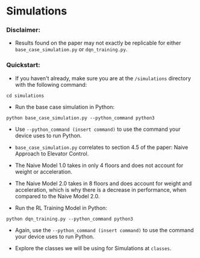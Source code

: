 # Simulations

### Disclaimer:

* Results found on the paper may not exactly be replicable for either `base_case_simulation.py` or `dqn_training.py`.

### Quickstart:

* If you haven't already, make sure you are at the `/simulations` directory with the following command:
```
cd simulations
```

* Run the base case simulation in Python:
```
python base_case_simulation.py --python_command python3
```
* Use ``--python_command (insert command)`` to use the command your device uses to run Python.

* `base_case_simulation.py` correlates to section 4.5 of the paper: Naive Approach to Elevator Control.

* The Naive Model 1.0 takes in only 4 floors and does not account for weight or acceleration.

* The Naive Model 2.0 takes in 8 floors and does account for weight and acceleration, which is why there is a decrease in performance, when compared to the Naive Model 2.0.

* Run the RL Training Model in Python:
```
python dqn_training.py --python_command python3
```
* Again, use the ``--python_command (insert command)`` to use the command your device uses to run Python.

* Explore the classes we will be using for Simulations at `classes`.